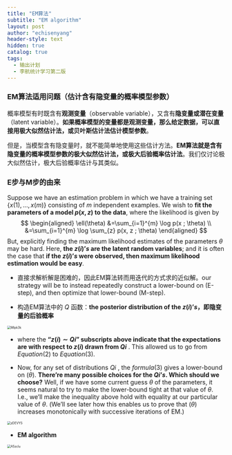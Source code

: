 ```yaml
---
title: "EM算法"
subtitle: "EM algorithm"
layout: post
author: "echisenyang"
header-style: text
hidden: true
catalog: true
tags:
  - 输出计划
  - 李航统计学习第二版
---
```




### EM算法适用问题（估计含有隐变量的概率模型参数）

概率模型有时既含有**观测变量**（observable variable），又含有**隐变量或潜在变量**（latent variable）。**如果概率模型的变量都是观测变量，那么给定数据，可以直接用极大似然估计法，或贝叶斯估计法估计模型参数**。

但是，当模型含有隐变量时，就不能简单地使用这些估计方法。**EM算法就是含有隐变量的概率模型参数的极大似然估计法，或极大后验概率估计法**。我们仅讨论极大似然估计，极大后验概率估计与其类似。



### E步与M步的由来

Suppose we have an estimation problem in which we have a training set $\{x (1), . . . , x(m)\}$ consisting of $m$ independent examples. We wish to **fit the parameters of a model $p(x, z)$ to the data**, where the likelihood is given by
$$
\begin{aligned} \ell(\theta) &=\sum_{i=1}^{m} \log p(x ; \theta) \\ &=\sum_{i=1}^{m} \log \sum_{z} p(x, z ; \theta) \end{aligned}
$$
But, explicitly finding the maximum likelihood estimates of the parameters $θ$ may be hard. Here, **the $z (i) ’s$ are the latent random variables**; and it is often the case that **if the $z (i) ’s$ were observed, then maximum likelihood estimation would be easy**. 

- 直接求解析解是困难的，因此EM算法转而用迭代的方式求的近似解。our strategy will be to instead repeatedly construct a lower-bound on (E-step), and then optimize that lower-bound (M-step).

- 构造EM算法中的 $Q$ 函数：**the posterior distribution of the $z (i) ’s$，即隐变量的后验概率** 

<img src="https://gitee.com/echisenyang/GiteeForUpicUse/raw/master/uPic/MIpk3k.png" alt="MIpk3k" style="zoom:50%;" />

- where the **“$z (i) ∼ Qi$” subscripts above indicate that the expectations are with respect to $z (i)$ drawn from $Qi$** . This allowed us to go from $Equation (2)$ to $Equation (3)$.

- Now, for any set of distributions $Qi$ , the $formula (3)$ gives a lower-bound on ($θ$). **There’re many possible choices for the $Qi ’s$. Which should we choose?** Well, if we have some current guess $θ$ of the parameters, it seems natural to try to make the lower-bound tight at that value of $θ$. I.e., we’ll make the inequality above hold with equality at our particular value of $θ$. (We’ll see later how this enables us to prove that ($θ$) increases monotonically with successive iterations of EM.)

<img src="https://gitee.com/echisenyang/GiteeForUpicUse/raw/master/uPic/zDEVYS.png" alt="zDEVYS" style="zoom:50%;" />

- **EM algorithm**

<img src="https://gitee.com/echisenyang/GiteeForUpicUse/raw/master/uPic/A5zclu.png" alt="A5zclu" style="zoom:50%;" />

